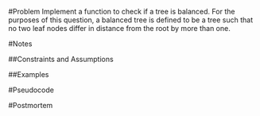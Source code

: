 #Problem
Implement a function to check if a tree is balanced. For the purposes of this question,
a balanced tree is defined to be a tree such that no two leaf nodes differ in distance
from the root by more than one.

#Notes

##Constraints and Assumptions

##Examples

#Pseudocode

#Postmortem

